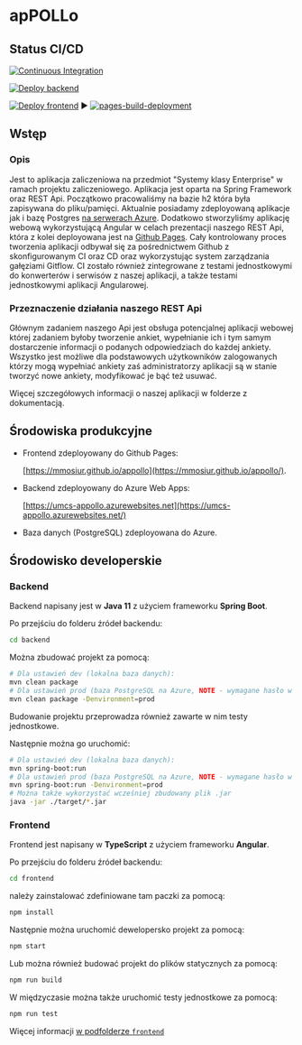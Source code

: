 # apPOLLo

## Status CI/CD

[![Continuous Integration](https://github.com/mMosiur/appollo/actions/workflows/ci.yml/badge.svg)](https://github.com/mMosiur/appollo/actions/workflows/ci.yml)

[![Deploy backend](https://github.com/mMosiur/appollo/actions/workflows/deploy-backend.yml/badge.svg)](https://github.com/mMosiur/appollo/actions/workflows/deploy-backend.yml)

[![Deploy frontend](https://github.com/mMosiur/appollo/actions/workflows/deploy-frontend.yml/badge.svg)](https://github.com/mMosiur/appollo/actions/workflows/deploy-frontend.yml)
:arrow_forward:
[![pages-build-deployment](https://github.com/mMosiur/appollo/actions/workflows/pages/pages-build-deployment/badge.svg)](https://github.com/mMosiur/appollo/actions/workflows/pages/pages-build-deployment)

## Wstęp

### Opis

Jest to aplikacja zaliczeniowa na przedmiot "Systemy klasy Enterprise" w ramach
projektu zaliczeniowego. Aplikacja jest oparta na Spring Framework oraz
REST Api. Początkowo pracowaliśmy na bazie h2 która była zapisywana do pliku/pamięci.
Aktualnie posiadamy zdeployowaną aplikacje jak i bazę Postgres [na serwerach Azure](https://github.com/mMosiur/appollo/deployments/activity_log?environment=Production). Dodatkowo
stworzyliśmy aplikację webową wykorzystującą Angular w celach prezentacji naszego REST Api,
która z kolei deployowana jest na [Github Pages](https://github.com/mMosiur/appollo/deployments/activity_log?environment=github-pages).
Cały kontrolowany proces tworzenia aplikacji odbywał się za pośrednictwem Github z skonfigurowanym
CI oraz CD oraz wykorzystując system zarządzania gałęziami Gitflow. CI zostało również zintegrowane z testami jednostkowymi do konwerterów i serwisów z naszej aplikacji, a także testami jednostkowymi aplikacji Angularowej.

### Przeznaczenie działania naszego REST Api

Głównym zadaniem naszego Api jest obsługa  potencjalnej aplikacji webowej której zadaniem byłoby tworzenie ankiet, wypełnianie ich i tym samym dostarczenie informacji o podanych odpowiedziach do każdej ankiety. Wszystko jest możliwe dla podstawowych użytkowników zalogowanych którzy mogą wypełniać ankiety zaś administratorzy aplikacji są w stanie tworzyć nowe ankiety, modyfikować je bąć też usuwać.

Więcej szczegółowych informacji o naszej aplikacji w folderze z dokumentacją.

## Środowiska produkcyjne

- Frontend zdeployowany do Github Pages:

  [https://mmosiur.github.io/appollo](https://mmosiur.github.io/appollo/).

- Backend zdeployowany do Azure Web Apps:

  [https://umcs-appollo.azurewebsites.net](https://umcs-appollo.azurewebsites.net/)

- Baza danych (PostgreSQL) zdeployowana do Azure.

## Środowisko developerskie

### Backend

Backend napisany jest w **Java 11** z użyciem frameworku **Spring Boot**.

Po przejściu do folderu źródeł backendu:

``` bash
cd backend
```

Można zbudować projekt za pomocą:

``` bash
# Dla ustawień dev (lokalna baza danych):
mvn clean package
# Dla ustawień prod (baza PostgreSQL na Azure, NOTE - wymagane hasło w zmiennej środowiskowe):
mvn clean package -Denvironment=prod
```

Budowanie projektu przeprowadza również zawarte w nim testy jednostkowe.

Następnie można go uruchomić:

``` bash
# Dla ustawień dev (lokalna baza danych):
mvn spring-boot:run
# Dla ustawień prod (baza PostgreSQL na Azure, NOTE - wymagane hasło w zmiennej środowiskowe):
mvn spring-boot:run -Denvironment=prod
# Można także wykorzystać wcześniej zbudowany plik .jar
java -jar ./target/*.jar
```

### Frontend

Frontend jest napisany w **TypeScript** z użyciem frameworku **Angular**.

Po przejściu do folderu źródeł backendu:

``` bash
cd frontend
```

należy zainstalować zdefiniowane tam paczki za pomocą:

``` bash
npm install
```

Następnie można uruchomić dewelopersko projekt za pomocą:

``` bash
npm start
```

Lub można również budować projekt do plików statycznych za pomocą:

``` bash
npm run build
```

W międzyczasie można także uruchomić testy jednostkowe za pomocą:

``` bash
npm run test
```

Więcej informacji [w podfolderze `frontend`](./frontend/)
